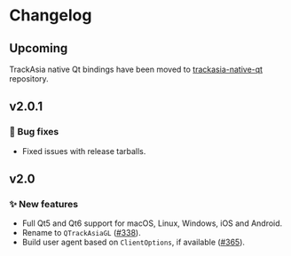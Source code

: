 # Changelog

## Upcoming

TrackAsia native Qt bindings have been moved to
[trackasia-native-qt](https://github.com/track-asia/trackasia-native-qt) repository.

## v2.0.1

### 🐞 Bug fixes

- Fixed issues with release tarballs.

## v2.0

### ✨ New features

- Full Qt5 and Qt6 support for macOS, Linux, Windows, iOS and Android.
- Rename to `QTrackAsiaGL` ([#338](https://github.com/track-asia/trackasia-native/pull/338)).
- Build user agent based on `ClientOptions`, if available ([#365](https://github.com/track-asia/trackasia-native/pull/365)).
